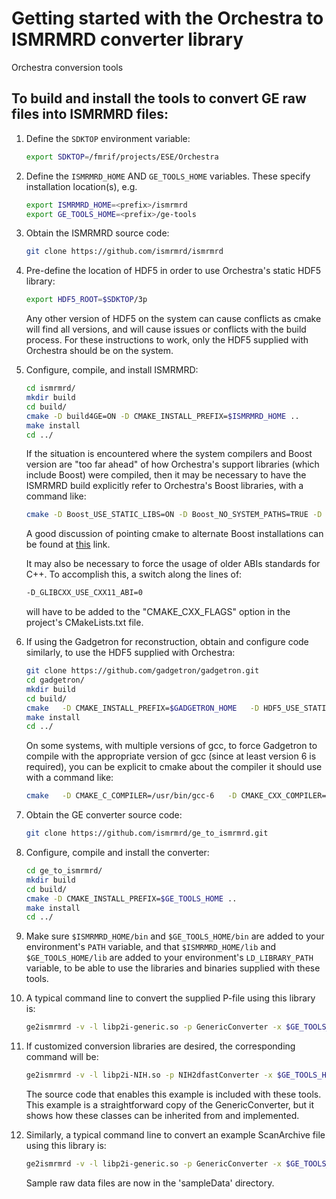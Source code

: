 # Getting started with the Orchestra to ISMRMRD converter library

Orchestra conversion tools

## To build and install the tools to convert GE raw files into ISMRMRD files:

1.  Define the `SDKTOP` environment variable:

    ```bash
    export SDKTOP=/fmrif/projects/ESE/Orchestra
    ```

1. Define the `ISMRMRD_HOME` AND `GE_TOOLS_HOME` variables. These specify installation location(s), e.g.

    ```bash
    export ISMRMRD_HOME=<prefix>/ismrmrd
    export GE_TOOLS_HOME=<prefix>/ge-tools
    ```

1.  Obtain the ISMRMRD source code:

    ```bash
    git clone https://github.com/ismrmrd/ismrmrd
    ```

1.  Pre-define the location of HDF5 in order to use Orchestra's static HDF5 library:

    ```bash
    export HDF5_ROOT=$SDKTOP/3p
    ```

    Any other version of HDF5 on the system can cause conflicts as cmake will find all versions, and
    will cause issues or conflicts with the build process.  For these instructions to work, only the
    HDF5 supplied with Orchestra should be on the system.

1. Configure, compile, and install ISMRMRD:

    ```bash
    cd ismrmrd/
    mkdir build
    cd build/
    cmake -D build4GE=ON -D CMAKE_INSTALL_PREFIX=$ISMRMRD_HOME ..
    make install
    cd ../
    ```

   If the situation is encountered where the system compilers and Boost version are "too far ahead"
   of how Orchestra's support libraries (which include Boost) were compiled, then it may be necessary
   to have the ISMRMRD build explicitly refer to Orchestra's Boost libraries, with a command like:

   ```bash
   cmake -D Boost_USE_STATIC_LIBS=ON -D Boost_NO_SYSTEM_PATHS=TRUE -D BOOST_ROOT:PATHNAME=$SDKTOP/3p -D CMAKE_INSTALL_PREFIX=$ISMRMRD_HOME -D HDF5_USE_STATIC_LIBRARIES=yes -D CMAKE_EXE_LINKER_FLAGS="-lpthread -lz -ldl" ..
   ```

   A good discussion of pointing cmake to alternate Boost installations can be found at [this](
   https://stackoverflow.com/questions/3016448/how-can-i-get-cmake-to-find-my-alternative-boost-installation)
   link.

   It may also be necessary to force the usage of older ABIs standards for C++.  To accomplish this,
   a switch along the lines of:

   ```bash
   -D_GLIBCXX_USE_CXX11_ABI=0
   ```

   will have to be added to the "CMAKE_CXX_FLAGS" option in the project's CMakeLists.txt file.

1. If using the Gadgetron for reconstruction, obtain and configure code similarly, to use the HDF5 supplied with Orchestra:

    ```bash
    git clone https://github.com/gadgetron/gadgetron.git
    cd gadgetron/
    mkdir build
    cd build/
    cmake   -D CMAKE_INSTALL_PREFIX=$GADGETRON_HOME   -D HDF5_USE_STATIC_LIBRARIES=yes   -D CMAKE_EXE_LINKER_FLAGS="-lpthread -lz -ldl" ..
    make install
    cd ../
    ```

    On some systems, with multiple versions of gcc, to force Gadgetron to compile with the appropriate
    version of gcc (since at least version 6 is required), you can be explicit to cmake about the compiler
    it should use with a command like:

    ```bash
    cmake   -D CMAKE_C_COMPILER=/usr/bin/gcc-6   -D CMAKE_CXX_COMPILER=/usr/bin/g++-6   -D CMAKE_INSTALL_PREFIX=$GADGETRON_HOME   -D HDF5_USE_STATIC_LIBRARIES=yes   -D CMAKE_EXE_LINKER_FLAGS="-lpthread -lz -ldl" ..
    ```

1. Obtain the GE converter source code:

    ```bash
    git clone https://github.com/ismrmrd/ge_to_ismrmrd.git
    ```

1. Configure, compile and install the converter:

    ```bash
    cd ge_to_ismrmrd/
    mkdir build
    cd build/
    cmake -D CMAKE_INSTALL_PREFIX=$GE_TOOLS_HOME ..
    make install
    cd ../
    ```
1. Make sure `$ISMRMRD_HOME/bin` and `$GE_TOOLS_HOME/bin` are added to your environment's `PATH` variable,
   and that `$ISMRMRD_HOME/lib` and `$GE_TOOLS_HOME/lib` are added to your environment's `LD_LIBRARY_PATH`
   variable, to be able to use the libraries and binaries supplied with these tools.

1. A typical command line to convert the supplied P-file using this library is:

   ```bash
   ge2ismrmrd -v -l libp2i-generic.so -p GenericConverter -x $GE_TOOLS_HOME/share/ge-tools/config/default.xsl P21504_FSE.7
   ```

1. If customized conversion libraries are desired, the corresponding command will be:

   ```bash
   ge2ismrmrd -v -l libp2i-NIH.so -p NIH2dfastConverter -x $GE_TOOLS_HOME/share/ge-tools/config/default.xsl P21504_FSE.7
   ```

   The source code that enables this example is included with these tools. This example is a straightforward
   copy of the GenericConverter, but it shows how these classes can be inherited from and implemented.

1. Similarly, a typical command line to convert an example ScanArchive file using this library is:

   ```bash
   ge2ismrmrd -v -l libp2i-generic.so -p GenericConverter -x $GE_TOOLS_HOME/share/ge-tools/config/default.xsl ScanArchive_FSE.h5
   ```

   Sample raw data files are now in the 'sampleData' directory.

